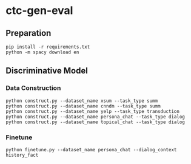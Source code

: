 # ctc-gen-eval

## Preparation

```
pip install -r requirements.txt
python -m spacy download en
```

## Discriminative Model

### Data Construction

```
python construct.py --dataset_name xsum --task_type summ
python construct.py --dataset_name cnndm --task_type summ
python construct.py --dataset_name yelp --task_type transduction
python construct.py --dataset_name persona_chat --task_type dialog
python construct.py --dataset_name topical_chat --task_type dialog
```

### Finetune

```
python finetune.py --dataset_name persona_chat --dialog_context history_fact
```